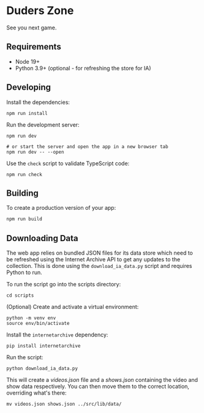 # Duders Zone

See you next game.

## Requirements

* Node 19+
* Python 3.9+ (optional - for refreshing the store for IA)

## Developing

Install the dependencies:

```shell
npm run install
```

Run the development server:

```shell
npm run dev

# or start the server and open the app in a new browser tab
npm run dev -- --open
```

Use the `check` script to validate TypeScript code:

```shell
npm run check
```

## Building

To create a production version of your app:

```bash
npm run build
```

## Downloading Data

The web app relies on bundled JSON files for its data store which need to be
refreshed using the Internet Archive API to get any updates to the collection.
This is done using the `download_ia_data.py` script and requires Python to run.

To run the script go into the scripts directory:

```shell
cd scripts
```

(Optional) Create and activate a virtual environment:

```shell
python -m venv env
source env/bin/activate
```

Install the `internetarchive` dependency:

```shell
pip install internetarchive
```

Run the script:

```shell
python download_ia_data.py
```

This will create a _videos.json_ file and a _shows.json_ containing the video
and show data respectively. You can then move them to the correct location,
overriding what's there:

```shell
mv videos.json shows.json ../src/lib/data/
```
